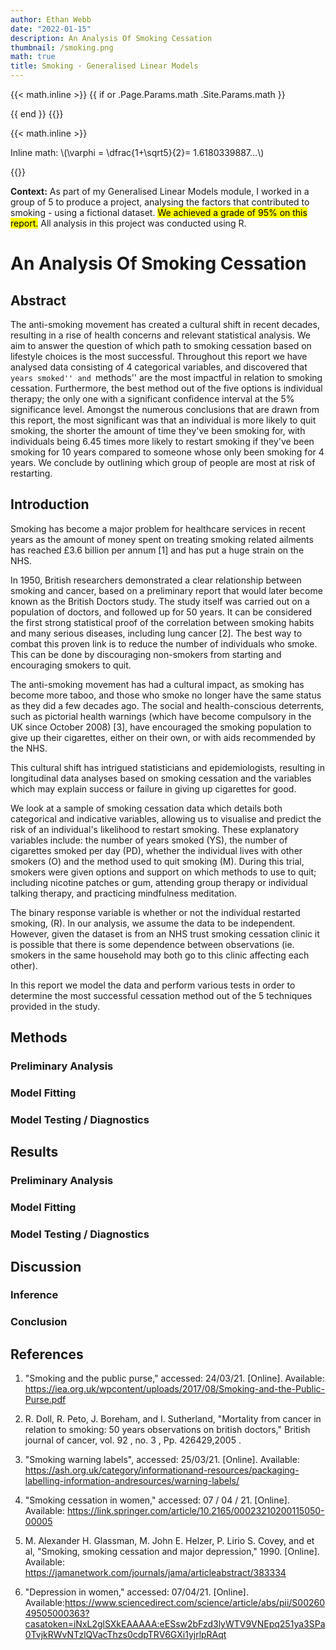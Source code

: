 ```yaml
---
author: Ethan Webb
date: "2022-01-15"
description: An Analysis Of Smoking Cessation
thumbnail: /smoking.png
math: true
title: Smoking - Generalised Linear Models
---
```


<!-- START Keep For Maths -->
{{< math.inline >}}
{{ if or .Page.Params.math .Site.Params.math }}

<!-- KaTeX -->
<link rel="stylesheet" href="https://cdn.jsdelivr.net/npm/katex@0.11.1/dist/katex.min.css" integrity="sha384-zB1R0rpPzHqg7Kpt0Aljp8JPLqbXI3bhnPWROx27a9N0Ll6ZP/+DiW/UqRcLbRjq" crossorigin="anonymous">
<script defer src="https://cdn.jsdelivr.net/npm/katex@0.11.1/dist/katex.min.js" integrity="sha384-y23I5Q6l+B6vatafAwxRu/0oK/79VlbSz7Q9aiSZUvyWYIYsd+qj+o24G5ZU2zJz" crossorigin="anonymous"></script>
<script defer src="https://cdn.jsdelivr.net/npm/katex@0.11.1/dist/contrib/auto-render.min.js" integrity="sha384-kWPLUVMOks5AQFrykwIup5lo0m3iMkkHrD0uJ4H5cjeGihAutqP0yW0J6dpFiVkI" crossorigin="anonymous" onload="renderMathInElement(document.body);"></script>
{{ end }}
{{</ math.inline >}}
<!-- END Keep For Maths -->

{{< math.inline >}}
<p>
Inline math: \(\varphi = \dfrac{1+\sqrt5}{2}= 1.6180339887…\)
</p>
{{</ math.inline >}}

**Context:** As part of my Generalised Linear Models module, I worked in a group of 5 to produce a project, analysing the factors that contributed to smoking - using a fictional dataset. <mark>We achieved a grade of 95% on this report.</mark> All analysis in this project was conducted using R.

# An Analysis Of Smoking Cessation

## Abstract

The anti-smoking movement has created a cultural shift in recent decades, resulting in a rise of health concerns and relevant statistical analysis. We aim to answer the question of which path to smoking cessation based on lifestyle choices is the most successful. Throughout this report we have analysed data consisting of 4 categorical variables, and discovered that ``years smoked'' and ``methods'' are the most impactful in relation to smoking cessation. Furthermore, the best method out of the five options is individual therapy; the only one with a significant confidence interval at the 5\% significance level. Amongst the numerous conclusions that are drawn from this report, the most significant was that an individual is more likely to quit smoking, the shorter the amount of time they've been smoking for, with individuals being 6.45 times more likely to restart smoking if they've been smoking for 10 years compared to someone whose only been smoking for 4 years. We conclude by outlining which group of people are most at risk of restarting.


## Introduction 

Smoking has become a major problem for healthcare services in recent years as the amount of money spent on treating smoking related ailments has reached £3.6 billion per annum [1] and has put a huge strain on the NHS. 

In 1950, British researchers demonstrated a clear relationship between smoking and cancer, based on a preliminary report that would later become known as the British Doctors study. The study itself was carried out on a population of doctors, and followed up for 50 years. It can be considered the first strong statistical proof of the correlation between smoking habits and many serious diseases, including lung cancer [2]. The best way to combat this proven link is to reduce the number of individuals who smoke. This can be done by discouraging non-smokers from starting and encouraging smokers to quit.

The anti-smoking movement has had a cultural impact, as smoking has become more taboo, and those who smoke no longer have the same status as they did a few decades ago. The social and health-conscious deterrents, such as pictorial health warnings (which have become compulsory in the UK since October 2008) [3], have encouraged the smoking population to give up their cigarettes, either on their own, or with aids recommended by the NHS.

This cultural shift has intrigued statisticians and epidemiologists, resulting in longitudinal data analyses based on smoking cessation and the variables which may explain success or failure in giving up cigarettes for good.

We look at a sample of smoking cessation data which details both categorical and indicative variables, allowing us to visualise and predict the risk of an individual's likelihood to restart smoking. These explanatory variables include: the number of years smoked ($\mathrm{YS}$), the number of cigarettes smoked per day ($\mathrm{PD}$), whether the individual lives with other smokers ($\mathrm{O}$) and the method used to quit smoking ($\mathrm{M}$).
During this trial, smokers were given options and support on which methods to use to quit; including nicotine patches or gum, attending group therapy or individual talking therapy, and practicing mindfulness meditation. 

The binary response variable is whether or not the individual restarted smoking, ($\mathrm{R}$). In our analysis, we assume the data to be independent. However, given the dataset is from an NHS trust smoking cessation clinic it is possible that there is some dependence between observations (ie. smokers in the same household may both go to this clinic affecting each other).

In this report we model the data and perform various tests in order to determine the most successful cessation method out of the 5 techniques provided in the study.

## Methods

### Preliminary Analysis 

### Model Fitting 

### Model Testing / Diagnostics

## Results

### Preliminary Analysis 

### Model Fitting 

### Model Testing / Diagnostics

## Discussion

### Inference

### Conclusion

## References 

1. "Smoking and the public purse," accessed: 24/03/21. [Online]. Available: https://iea.org.uk/wpcontent/uploads/2017/08/Smoking-and-the-Public-Purse.pdf

2. R. Doll, R. Peto, J. Boreham, and I. Sutherland, "Mortality from cancer in relation to smoking: 50 years observations on british doctors," British journal of cancer, vol. 92 , no. 3 , Pp. 426429,2005 .

3. "Smoking warning labels", accessed: 25/03/21. [Online]. Available: https://ash.org.uk/category/informationand-resources/packaging-labelling-information-andresources/warning-labels/

4. "Smoking cessation in women," accessed: 07 / 04 / 21. [Online]. Available: https://link.springer.com/article/10.2165/00023210200115050-00005

5. M. Alexander H. Glassman, M. John E. Helzer, P. Lirio S. Covey, and et al, "Smoking, smoking cessation and major depression," 1990. [Online]. Available: https://jamanetwork.com/journals/jama/articleabstract/383334

6. "Depression in women," accessed: 07/04/21. [Online]. Available:https://www.sciencedirect.com/science/article/abs/pii/S0026049505000363?casatoken=iNxL2glSXkEAAAAA:eESsw2bFzd3lyWTV9VNEpq251ya3SPa0TvjkRWvNTzlQVacThzs0cdpTRV6GXi1yjrlpRAqt
